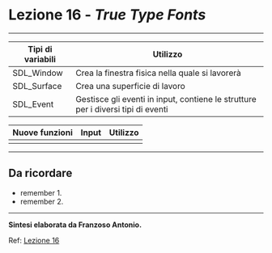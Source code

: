 ﻿# Lezione 16 - _True Type Fonts_

***

Tipi di variabili|Utilizzo
------------------|--------------
SDL_Window|Crea la finestra fisica nella quale si lavorerà
SDL_Surface|Crea una superficie di lavoro
SDL_Event|Gestisce gli eventi in input, contiene le strutture per i diversi tipi di eventi

Nuove funzioni|Input|Utilizzo
-----------------|--------|-------
   |            |         
***

## Da ricordare
* remember 1.
* remember 2.

***

**Sintesi elaborata da Franzoso Antonio.**

Ref: [Lezione 16](http://lazyfoo.net/tutorials/SDL/16_true_type_fonts/index.php)